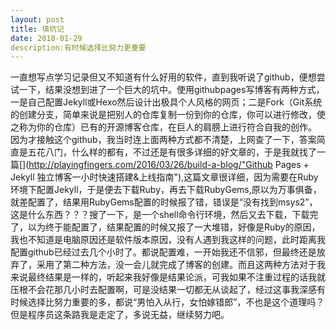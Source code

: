 ```yaml
---
layout: post
title: 填坑记
date: 2018-01-29
description:有时候选择比努力更重要
---
```


一直想写点学习记录但又不知道有什么好用的软件，直到我听说了github，便想尝试一下，结果没想到进了一个巨大的坑中。使用githubpages写博客有两种方式，一是自己配置Jekyll或Hexo然后设计出极具个人风格的网页；二是Fork（Git系统的创建分支，简单来说是把别人的仓库复制一份到你的仓库，你可以进行修改，使之称为你的仓库）已有的开源博客仓库，在巨人的肩膀上进行符合自我的创作。
因为才接触这个github，我当时连上面两种方式都不清楚，上网查了一下，答案简直是五花八门，什么样的都有，不过还是有很多详细的好文章的，于是我就找了一篇[](http://playingfingers.com/2016/03/26/build-a-blog/"Github Pages + Jekyll 独立博客一小时快速搭建&上线指南"),这篇文章很详细，因为需要在Ruby环境下配置Jekyll，于是便去下载Ruby，再去下载RubyGems,原以为万事俱备，就差配置了，结果用RubyGems配置的时候报了错，错误是“没有找到msys2”，这是什么东西？？？搜了一下，是一个shell命令行环境，然后又去下载，下载完了，以为终于能配置了，结果配置的时候又报了一大堆错，好像是Ruby的原因，我也不知道是电脑原因还是软件版本原因，没有人遇到我这样的问题，此时距离我配置github已经过去几个小时了。都说配置难，一开始我还不信邪，但最终还是放弃了，采用了第二种方法，没一会儿就完成了博客的创建。而且这两种方法对于我来说最终结果是一样的，听起来我好像是结果论派，可我如果不注重过程的话我就压根不会花那几小时去配置啊，可是没结果一切都无从谈起了，经过这事我深感有时候选择比努力重要的多，都说“男怕入从行，女怕嫁错郎”，不也是这个道理吗？但是程序员这条路我是走定了，多说无益，继续努力吧。
